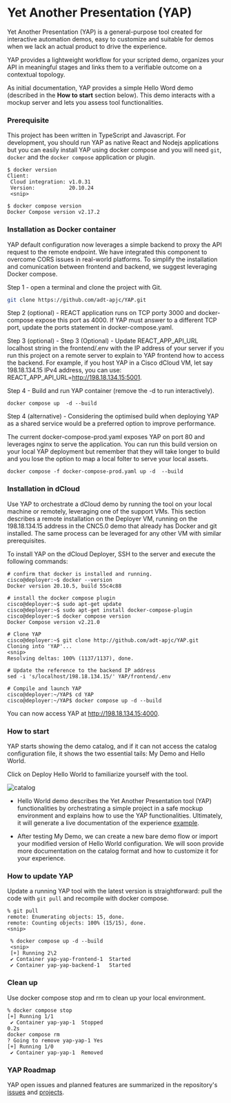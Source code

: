 # Yet Another Presentation (YAP)

Yet Another Presentation (YAP) is a general-purpose tool created for interactive automation demos, easy to customize and suitable for demos when we lack an actual product to drive the experience.

YAP provides a lightweight workflow for your scripted demo, organizes your API in meaningful stages and links them to a verifiable outcome on a contextual topology.

As initial documentation, YAP provides a simple Hello Word demo (described in the __How to start__ section below). This demo interacts with a mockup server and lets you assess tool functionalities.

### Prerequisite

This project has been written in TypeScript and Javascript.
For development, you should run YAP as native React and Nodejs applications but you can easily install YAP using docker compose and you will need `git`, `docker` and the `docker compose` application or plugin.

```
$ docker version
Client:
 Cloud integration: v1.0.31
 Version:           20.10.24
 <snip>

$ docker compose version
Docker Compose version v2.17.2
```

### Installation as Docker container

YAP default configuration now leverages a simple backend to proxy the API request to the remote endpoint. We have integrated this component to overcome CORS issues in real-world platforms.
To simplify the installation and comunication between frontend and backend, we suggest leveraging Docker compose.

Step 1 - open a terminal and clone the project with Git.

```bash
git clone https://github.com/adt-apjc/YAP.git
```

Step 2 (optional) - REACT application runs on TCP porty 3000 and docker-compose expose this port as 4000. If YAP must answer to a different TCP port, update the ports statement in docker-compose.yaml.

Step 3 (optional) - Step 3 (Optional) - Update REACT_APP_API_URL localhost string in the frontend/.env with the IP address of your server if you run this project on a remote server to explain to YAP frontend how to access the backend.
For example, if you host YAP in a Cisco dCloud VM, let say 198.18.134.15 IPv4 address, you can use: REACT_APP_API_URL=http://198.18.134.15:5001.

Step 4 - Build and run YAP container (remove the -d to run interactively).

```
docker compose up  -d --build
```

Step 4 (alternative) - Considering the optimised build when deploying YAP as a shared service would be a preferred option to improve performance.

The current docker-compose-prod.yaml exposes YAP on port 80 and leverages nginx to serve the application.
You can run this build version on your local YAP deployment but remember that they will take longer to build and you lose the option to map a local folter to serve your local assets.

```
docker compose -f docker-compose-prod.yaml up -d  --build
```

### Installation in dCloud

Use YAP to orchestrate a dCloud demo by running the tool on your local machine or remotely, leveraging one of the support VMs. This section describes a remote installation on the Deployer VM, running on the 198.18.134.15 address in the CNC5.0 demo that already has Docker and git installed. The same process can be leveraged for any other VM with similar prerequisites.

To install YAP on the dCloud Deployer, SSH to the server and execute the following commands:

```
# confirm that docker is installed and running.
cisco@deployer:~$ docker --version
Docker version 20.10.5, build 55c4c88

# install the docker compose plugin
cisco@deployer:~$ sudo apt-get update
cisco@deployer:~$ sudo apt-get install docker-compose-plugin
cisco@deployer:~$ docker compose version
Docker Compose version v2.21.0

# Clone YAP
cisco@deployer:~$ git clone http://github.com/adt-apjc/YAP.git
Cloning into 'YAP'...
<snip>
Resolving deltas: 100% (1137/1137), done.

# Update the reference to the backend IP address
sed -i 's/localhost/198.18.134.15/' YAP/frontend/.env

# Compile and launch YAP
cisco@deployer:~/YAP$ cd YAP
cisco@deployer:~/YAP$ docker compose up -d --build

```

You can now access YAP at http://198.18.134.15:4000.

### How to start

YAP starts showing the demo catalog, and if it can not access the catalog configuration file, it shows the two essential tails: My Demo and Hello World. 

Click on Deploy Hello World to familiarize yourself with the tool.

![catalog](https://storage.googleapis.com/yap_hello_world/catalog.png)

- Hello World demo describes the Yet Another Presentation tool (YAP) functionalities by orchestrating a simple project in a safe mockup environment and explains how to use the YAP functionalities. Ultimately, it will generate a live documentation of the experience [example](https://storage.googleapis.com/yap_hello_world/YAP%20Hello%20World%20(1.1.0).pdf).

- After testing My Demo, we can create a new bare demo flow or import your modified version of Hello World configuration.
We will soon provide more documentation on the catalog format and how to customize it for your experience. 


### How to update YAP

Update a running YAP tool with the latest version is straightforward: pull the code with `git pull` and recompile with docker compose.

```
% git pull
remote: Enumerating objects: 15, done.
remote: Counting objects: 100% (15/15), done.
<snip>

 % docker compose up -d --build
 <snip>
 [+] Running 2\2
 ✔ Container yap-yap-frontend-1  Started
 ✔ Container yap-yap-backend-1   Started

```

### Clean up

Use docker compose stop and rm to clean up your local environment.

```
% docker compose stop
[+] Running 1/1
 ✔ Container yap-yap-1  Stopped                                                                                                                                                                  0.2s
docker compose rm
? Going to remove yap-yap-1 Yes
[+] Running 1/0
 ✔ Container yap-yap-1  Removed

```

### YAP Roadmap

YAP open issues and planned features are summarized in the repository's [issues](https://github.com/adt-apjc/YAP/issues) and [projects](https://github.com/adt-apjc/YAP/projects?query=is%3Aopen).

